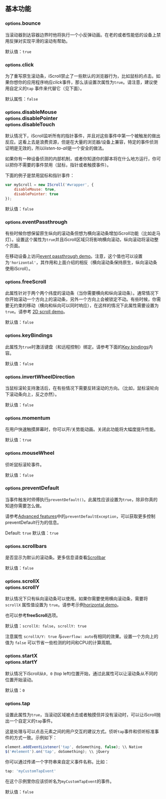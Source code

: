 ## 基本功能

### <small>options.</small>bounce

当滚动器到达容器边界时他将执行一个小反弹动画。在老的或者性能低的设备上禁用反弹对实现平滑的滚动有帮助。

默认值：`true`

### <small>options.</small>click

为了重写原生滚动条，iScroll禁止了一些默认的浏览器行为，比如鼠标的点击。如果你想你的应用程序响应*click*事件，那么该设置次属性为`true`。请注意，建议使用自定义的`tap` 事件来代替它（见下面）。

默认属性：`false`

### <small>options.</small>disableMouse<br/><small>options.</small>disablePointer<br/><small>options.</small>disableTouch
默认情况下，iScroll监听所有的指针事件，并且对这些事件中第一个被触发的做出反应。这看上去是浪费资源，但是在大量的浏览器/设备上兼容，特定的事件侦测证明是无效的，所以*listen-to-all*是一个安全的做法。

如果你有一种设备侦测的内部机制，或者你知道你的脚本将在什么地方运行，你可以把你不需要的事件禁用（鼠标，指针或者触摸事件）。

下面的例子是禁用鼠标和指针事件：
```js
var myScroll = new IScroll('#wrapper', {
    disableMouse: true,
    disablePointer: true
});
```

默认值：`false`

### <small>options.</small>eventPassthrough

有些时候你想保留原生纵向的滚动条但想为横向滚动条增加iScroll功能（比如走马灯）。设置这个属性为`true`并且iScroll区域只将影响横向滚动，纵向滚动将滚动整个页面。

在移动设备上访问[event passthrough demo](http://lab.cubiq.org/iscroll5/demos/event-passthrough/)。注意，这个值也可以设置为`'horizontal'`，其作用和上面介绍的相反（横向滚动条保持原生，纵向滚动条使用iScroll）。

### <small>options.</small>freeScroll

此属性针对于两个两个纬度的滚动条（当你需要横向和纵向滚动条）。通常情况下你开始滚动一个方向上的滚动条，另外一个方向上会被锁定不动。有些时候，你需要无约束的移动（横向和纵向可以同时响应），在这样的情况下此属性需要设置为`true`。请参考 [2D scroll demo](http://lab.cubiq.org/iscroll5/demos/2d-scroll/)。

默认值：`false`

### <small>options.</small>keyBindings

此属性为`true`时激活键盘（和远程控制）绑定。请参考下面的[Key bindings](#key-bindings)内容。

默认值：`false`

### <small>options.</small>invertWheelDirection

当鼠标滚轮支持激活后，在有些情况下需要反转滚动的方向。（比如，鼠标滚轮向下滚动条向上，反之亦然）。

默认值：`false`

### <small>options.</small>momentum

在用户快速触摸屏幕时，你可以开/关势能动画。关闭此功能将大幅度提升性能。

默认值：`true`

### <small>options.</small>mouseWheel

侦听鼠标滚轮事件。

默认值：`false`

### <small>options.</small>preventDefault

当事件触发时师傅执行`preventDefault()`。此属性应该设置为`true`，除非你真的知道你需要怎么做。

请参考[Advanced features](#advanced-features)中的`preventDefaultException`，可以获取更多控制preventDefault行为的信息。

Default: `true`
默认值：`true`

### <small>options.</small>scrollbars

是否显示为默认的滚动条。更多信息请查看[Scrollbar](#scrollbar)

默认值：`false`

### <small>options.</small>scrollX<br/><small>options.</small>scrollY

默认情况下只有纵向滚动条可以使用。如果你需要使用横向滚动条，需要将`scrollX` 属性值设置为 `true`。请参考示例[horizontal demo](http://lab.cubiq.org/iscroll5/demos/horizontal/)。

也可以参考**freeScroll**选项。

默认值：`scrollX: false`，`scrollY: true`

注意属性 `scrollX/Y: true` 与`overflow: auto`有相同的效果。设置一个方向上的值为 `false` 可以节省一些检测的时间和CPU的计算周期。

### <small>options.</small>startX<br/><small>options.</small>startY

默认情况下iScroll从`0, 0` (top left)位置开始，通过此属性可以让滚动条从不同的位置开始滚动。

默认值：`0`

### <small>options.</small>tap

设置此属性为`true`，当滚动区域被点击或者触摸但并没有滚动时，可以让iScroll抛出一个自定义的`tap`事件。

这是处理与可以点击元素之间的用户交互的建议方式。侦听`tap`事件和侦听标准事件的方式一致。示例如下：
```js
element.addEventListener('tap', doSomething, false); \\ Native
$('#element').on('tap', doSomething); \\ jQuery
```

你可以通过传递一个字符串来自定义事件名称。比如：
```js
tap: 'myCustomTapEvent'
```

在这个示例里你应该侦听名为`myCustomTapEvent`的事件。

默认值：`false`
